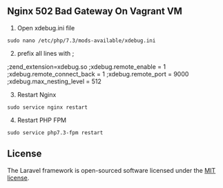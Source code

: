 ## Nginx 502 Bad Gateway On Vagrant VM

1. Open xdebug.ini file

`sudo nano /etc/php/7.3/mods-available/xdebug.ini`

2. prefix all lines with ;

;zend_extension=xdebug.so
;xdebug.remote_enable = 1
;xdebug.remote_connect_back = 1
;xdebug.remote_port = 9000
;xdebug.max_nesting_level = 512

3. Restart Nginx

`sudo service nginx restart`

4. Restart PHP FPM

`sudo service php7.3-fpm restart`

## License

The Laravel framework is open-sourced software licensed under the [MIT license](http://opensource.org/licenses/MIT).
